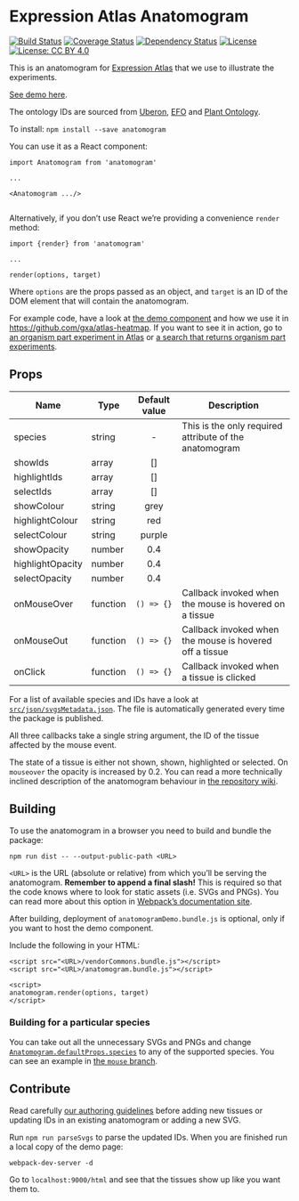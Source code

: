 # Expression Atlas Anatomogram

[![Build Status](https://travis-ci.org/gxa/anatomogram.svg?branch=master)](https://travis-ci.org/gxa/anatomogram) [![Coverage Status](https://coveralls.io/repos/github/gxa/anatomogram/badge.svg?branch=master)](https://coveralls.io/github/gxa/anatomogram?branch=master) [![Dependency Status](https://gemnasium.com/badges/github.com/gxa/anatomogram.svg)](https://gemnasium.com/github.com/gxa/anatomogram) [![License](https://img.shields.io/badge/License-Apache%202.0-blue.svg)](https://opensource.org/licenses/Apache-2.0) [![License: CC BY 4.0](https://img.shields.io/badge/License-CC%20BY%204.0-lightgrey.svg)](https://creativecommons.org/licenses/by/4.0/)

This is an anatomogram for [Expression Atlas](https://www.ebi.ac.uk/gxa) that we use to illustrate the experiments.

[See demo here](https://gxa.github.io/anatomogram-demo/index.html).

The ontology IDs are sourced from [Uberon](www.uberon.org), [EFO](www.ebi.ac.uk/efo) and [Plant 
Ontology](www.plantontology.org/).

To install:
`npm install --save anatomogram`

You can use it as a React component:
```
import Anatomogram from 'anatomogram'

...

<Anatomogram .../>
 
```

Alternatively, if you don’t use React we’re providing a convenience `render` method:
```
import {render} from 'anatomogram'

...

render(options, target)
```

Where `options` are the props passed as an object, and `target` is an ID of the DOM element that will contain the 
anatomogram.

For example code, have a look at [the demo 
component](https://github.com/gxa/anatomogram/blob/master/html/AnatomogramDemo.js) and how we use it in 
https://github.com/gxa/atlas-heatmap. If you want to see it in action, go to [an organism part experiment in 
Atlas](https://www.ebi.ac.uk/gxa/experiments/E-MTAB-513) or [a search that returns organism part 
experiments](https://www.ebi.ac.uk/gxa/search?geneQuery=[{%22value%22:%22zinc%20finger%22}]).

## Props

| Name             | Type     | Default value  | Description                                                          |
|------------------|----------|:--------------:|----------------------------------------------------------------------|
| species          | string   |       -        | This is the only required attribute of the anatomogram               |
| showIds          | array    |       []       |                                                                      |
| highlightIds     | array    |       []       |                                                                      |
| selectIds        | array    |       []       |                                                                      |
| showColour       | string   | grey           |                                                                      |
| highlightColour  | string   | red            |                                                                      |
| selectColour     | string   | purple         |                                                                      |
| showOpacity      | number   | 0.4            |                                                                      |
| highlightOpacity | number   | 0.4            |                                                                      |
| selectOpacity    | number   | 0.4            |                                                                      |
| onMouseOver      | function |   `() => {}`   | Callback invoked when the mouse is hovered on a tissue               |
| onMouseOut       | function |   `() => {}`   | Callback invoked when the mouse is hovered off a tissue              |
| onClick          | function |   `() => {}`   | Callback invoked when a tissue is clicked                            |

For a list of available species and IDs have a look at 
[`src/json/svgsMetadata.json`](https://github.com/gxa/anatomogram/blob/master/src/json/svgsMetadata.json). The file is 
automatically generated every time the package is published.

All three callbacks take a single string argument, the ID of the tissue affected by the mouse event.

The state of a tissue is either not shown, shown, highlighted or selected. On `mouseover` the opacity is increased by 
0.2. You can read a more technically inclined description of the anatomogram behaviour in [the repository 
wiki](https://github.com/gxa/anatomogram/wiki).

## Building
To use the anatomogram in a browser you need to build and bundle the package:
```
npm run dist -- --output-public-path <URL>
```

`<URL>` is the URL (absolute or relative) from which you’ll be serving the anatomogram. **Remember to append a final 
slash!** This is required so that the code knows where to look for static assets (i.e. SVGs and PNGs). You can read more 
about this option in [Webpack’s documentation site](https://webpack.js.org/configuration/output/#output-publicpath).

After building, deployment of `anatomogramDemo.bundle.js` is optional, only if you want to host the demo component.

Include the following in your HTML:
```
<script src="<URL>/vendorCommons.bundle.js"></script>
<script src="<URL>/anatomogram.bundle.js"></script>

<script>
anatomogram.render(options, target)
</script>
```

### Building for a particular species
You can take out all the unnecessary SVGs and PNGs and change 
[`Anatomogram.defaultProps.species`](https://github.com/gxa/anatomogram/blob/master/src/Anatomogram.js#L56) to any of 
the supported species. You can see an example in [the `mouse` branch](https://github.com/gxa/anatomogram/tree/mouse). 

## Contribute

Read carefully [our authoring guidelines](https://github.com/gxa/anatomogram/blob/master/src/svg/README.md) before 
adding new tissues or updating IDs in an existing anatomogram or adding a new SVG.
 
Run `npm run parseSvgs` to parse the updated IDs. When you are finished run a local copy of the demo page:
```
webpack-dev-server -d
```

Go to `localhost:9000/html` and see that the tissues show up like you want them to.
